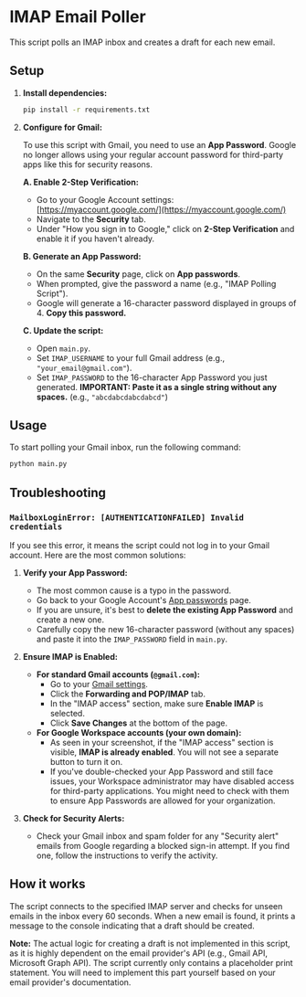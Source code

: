 # IMAP Email Poller

This script polls an IMAP inbox and creates a draft for each new email.

## Setup

1.  **Install dependencies:**

    ```bash
    pip install -r requirements.txt
    ```

2.  **Configure for Gmail:**

    To use this script with Gmail, you need to use an **App Password**. Google no longer allows using your regular account password for third-party apps like this for security reasons.

    **A. Enable 2-Step Verification:**
    *   Go to your Google Account settings: [https://myaccount.google.com/](https://myaccount.google.com/)
    *   Navigate to the **Security** tab.
    *   Under "How you sign in to Google," click on **2-Step Verification** and enable it if you haven't already.

    **B. Generate an App Password:**
    *   On the same **Security** page, click on **App passwords**.
    *   When prompted, give the password a name (e.g., "IMAP Polling Script").
    *   Google will generate a 16-character password displayed in groups of 4. **Copy this password.**

    **C. Update the script:**
    *   Open `main.py`.
    *   Set `IMAP_USERNAME` to your full Gmail address (e.g., `"your_email@gmail.com"`).
    *   Set `IMAP_PASSWORD` to the 16-character App Password you just generated. **IMPORTANT: Paste it as a single string without any spaces.** (e.g., `"abcdabcdabcdabcd"`)

## Usage

To start polling your Gmail inbox, run the following command:

```bash
python main.py
```

## Troubleshooting

### `MailboxLoginError: [AUTHENTICATIONFAILED] Invalid credentials`

If you see this error, it means the script could not log in to your Gmail account. Here are the most common solutions:

1.  **Verify your App Password:**
    *   The most common cause is a typo in the password.
    *   Go back to your Google Account's [App passwords](https://myaccount.google.com/apppasswords) page.
    *   If you are unsure, it's best to **delete the existing App Password** and create a new one.
    *   Carefully copy the new 16-character password (without any spaces) and paste it into the `IMAP_PASSWORD` field in `main.py`.

2.  **Ensure IMAP is Enabled:**
    *   **For standard Gmail accounts (`@gmail.com`):**
        *   Go to your [Gmail settings](https://mail.google.com/mail/u/0/#settings/fwdandpop).
        *   Click the **Forwarding and POP/IMAP** tab.
        *   In the "IMAP access" section, make sure **Enable IMAP** is selected.
        *   Click **Save Changes** at the bottom of the page.
    *   **For Google Workspace accounts (your own domain):**
        *   As seen in your screenshot, if the "IMAP access" section is visible, **IMAP is already enabled**. You will not see a separate button to turn it on.
        *   If you've double-checked your App Password and still face issues, your Workspace administrator may have disabled access for third-party applications. You might need to check with them to ensure App Passwords are allowed for your organization.

3.  **Check for Security Alerts:**
    *   Check your Gmail inbox and spam folder for any "Security alert" emails from Google regarding a blocked sign-in attempt. If you find one, follow the instructions to verify the activity.

## How it works

The script connects to the specified IMAP server and checks for unseen emails in the inbox every 60 seconds. When a new email is found, it prints a message to the console indicating that a draft should be created.

**Note:** The actual logic for creating a draft is not implemented in this script, as it is highly dependent on the email provider's API (e.g., Gmail API, Microsoft Graph API). The script currently only contains a placeholder print statement. You will need to implement this part yourself based on your email provider's documentation. 
